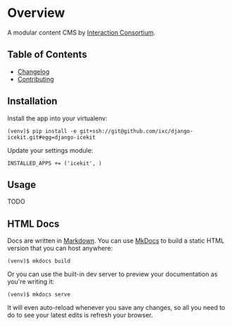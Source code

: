 # Overview

A modular content CMS by [Interaction Consortium].

## Table of Contents

  * [Changelog]
  * [Contributing]

## Installation

Install the app into your virtualenv:

    (venv)$ pip install -e git+ssh://git@github.com/ixc/django-icekit.git#egg=django-icekit

Update your settings module:

    INSTALLED_APPS += ('icekit', )

## Usage

TODO

## HTML Docs

Docs are written in [Markdown]. You can use [MkDocs] to build a static HTML
version that you can host anywhere:

    (venv)$ mkdocs build

Or you can use the built-in dev server to preview your documentation as you're
writing it:

    (venv)$ mkdocs serve

It will even auto-reload whenever you save any changes, so all you need to do
to see your latest edits is refresh your browser.

[Changelog]: changelog.md
[Contributing]: contributing.md
[Markdown]: http://daringfireball.net/projects/markdown/
[MkDocs]: http://mkdocs.org
[Interaction Consortium]: http://interaction.net.au
